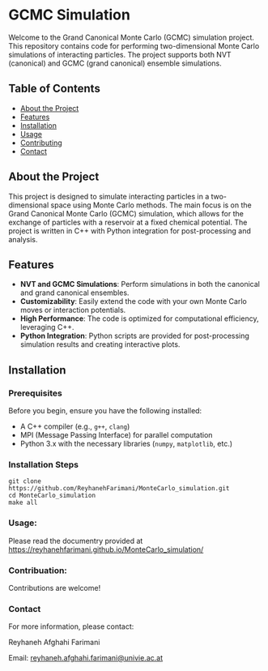 # GCMC Simulation

Welcome to the Grand Canonical Monte Carlo (GCMC) simulation project. This repository contains code for performing two-dimensional Monte Carlo simulations of interacting particles. The project supports both NVT (canonical) and GCMC (grand canonical) ensemble simulations.

## Table of Contents

- [About the Project](#about-the-project)
- [Features](#features)
- [Installation](#installation)
- [Usage](#usage)
- [Contributing](#contributing)
- [Contact](#contact)

## About the Project

This project is designed to simulate interacting particles in a two-dimensional space using Monte Carlo methods. The main focus is on the Grand Canonical Monte Carlo (GCMC) simulation, which allows for the exchange of particles with a reservoir at a fixed chemical potential. The project is written in C++ with Python integration for post-processing and analysis.

## Features

- **NVT and GCMC Simulations**: Perform simulations in both the canonical and grand canonical ensembles.
- **Customizability**: Easily extend the code with your own Monte Carlo moves or interaction potentials.
- **High Performance**: The code is optimized for computational efficiency, leveraging C++.
- **Python Integration**: Python scripts are provided for post-processing simulation results and creating interactive plots.

## Installation

### Prerequisites

Before you begin, ensure you have the following installed:

- A C++ compiler (e.g., `g++`, `clang`)
- MPI (Message Passing Interface) for parallel computation
- Python 3.x with the necessary libraries (`numpy`, `matplotlib`, etc.)

### Installation Steps

   ```
   git clone https://github.com/ReyhanehFarimani/MonteCarlo_simulation.git
   cd MonteCarlo_simulation
   make all
   ```
### Usage:
  Please read the documentry provided at <https://reyhanehfarimani.github.io/MonteCarlo_simulation/>

### Contribuation:

   Contributions are welcome!

### Contact

For more information, please contact:

Reyhaneh Afghahi Farimani

Email: <reyhaneh.afghahi.farimani@univie.ac.at>
